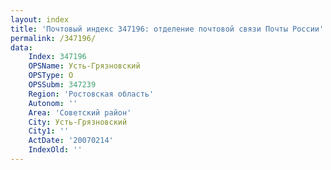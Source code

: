 ```yaml
---
layout: index
title: 'Почтовый индекс 347196: отделение почтовой связи Почты России'
permalink: /347196/
data:
    Index: 347196
    OPSName: Усть-Грязновский
    OPSType: О
    OPSSubm: 347239
    Region: 'Ростовская область'
    Autonom: ''
    Area: 'Советский район'
    City: Усть-Грязновский
    City1: ''
    ActDate: '20070214'
    IndexOld: ''
---
```

